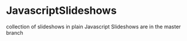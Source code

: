 # JavascriptSlideshows
collection of slideshows in plain Javascript
Slideshows are in the master branch
